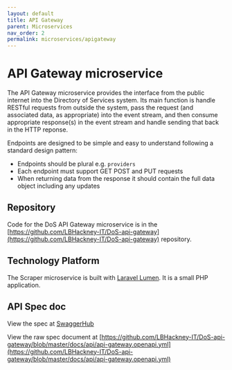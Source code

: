 ```yaml
---
layout: default
title: API Gateway
parent: Microservices
nav_order: 2
permalink: microservices/apigateway
---
```

# API Gateway microservice

The API Gateway microservice provides the interface from the public internet into the Directory of Services system. Its main function is handle RESTful requests from outside the system, pass the request (and associated data, as appropriate) into the event stream, and then consume appropriate response(s) in the event stream and handle sending that back in the HTTP reponse.

Endpoints are designed to be simple and easy to understand following a standard design pattern:

* Endpoints should be plural e.g. ```providers```
* Each endpoint must support GET POST and PUT requests
* When returning data from the response it should contain the full data object including any updates

## Repository

Code for the DoS API Gateway microservice is in the [https://github.com/LBHackney-IT/DoS-api-gateway](https://github.com/LBHackney-IT/DoS-api-gateway) repository.

## Technology Platform

The Scraper microservice is built with [Laravel Lumen](https://lumen.laravel.com). It is a small PHP application.

## API Spec doc

View the spec at [SwaggerHub](https://app.swaggerhub.com/apis-docs/LBHC/lbh-co_l_directory_of_services_gateway_api/1.0.0)

View the raw spec document at [https://github.com/LBHackney-IT/DoS-api-gateway/blob/master/docs/api/api-gateway.openapi.yml](https://github.com/LBHackney-IT/DoS-api-gateway/blob/master/docs/api/api-gateway.openapi.yml)
